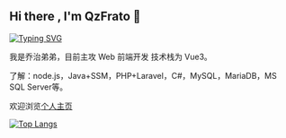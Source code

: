 ## Hi there , I'm QzFrato 👋

[![Typing SVG](https://readme-typing-svg.demolab.com?font=Fira+Code&size=24&pause=1000&color=D229F7&center=true&vCenter=true&width=435&lines=%E6%AC%A2%E8%BF%8E%E5%85%89%E4%B8%B4%E4%B9%94%E6%B2%BB%E5%BC%9F%E5%BC%9F%E7%9A%84+Github+%F0%9F%91%8B;Welcome+to+QzFrato's+Github+%F0%9F%91%8B)](https://git.io/typing-svg)


我是乔治弟弟，目前主攻 Web 前端开发 技术栈为 Vue3。

了解：node.js，Java+SSM，PHP+Laravel，C#，MySQL，MariaDB，MS SQL Server等。

欢迎浏览<a href="https://qiaozhididi.github.io/Blog_Pages/">个人主页</a>

<a href="https://github.com/qiaozhididi/qiaozhididi">
  <img align="center" src="https://github-readme-stats.vercel.app/api/top-langs/?username=qiaozhididi&theme=dracula&layout=compact" alt="Top Langs" />
</a>

<!--
**qiaozhididi/qiaozhididi** is a ✨ _special_ ✨ repository because its `README.md` (this file) appears on your GitHub profile.

Here are some ideas to get you started:

- 🔭 I’m currently working on ...
- 🌱 I’m currently learning ...
- 👯 I’m looking to collaborate on ...
- 🤔 I’m looking for help with ...
- 💬 Ask me about ...
- 📫 How to reach me: ...
- 😄 Pronouns: ...
- ⚡ Fun fact: ...
-->
